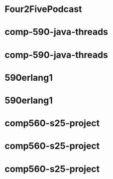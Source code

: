 # Four2FivePodcast
# comp-590-java-threads
# comp-590-java-threads
# 590erlang1
# 590erlang1
# comp560-s25-project
# comp560-s25-project
# comp560-s25-project
